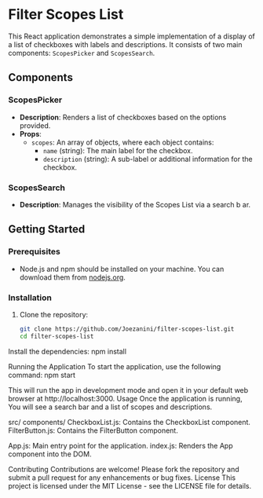 # Filter Scopes List

This React application demonstrates a simple implementation of a display of a list of checkboxes with labels and descriptions. It consists of two main components: `ScopesPicker` and `ScopesSearch`.

## Components

### ScopesPicker

- **Description**: Renders a list of checkboxes based on the options provided.
- **Props**:
  - `scopes`: An array of objects, where each object contains:
    - `name` (string): The main label for the checkbox.
    - `description` (string): A sub-label or additional information for the checkbox.

### ScopesSearch

- **Description**: Manages the visibility of the Scopes List via a search b ar.

## Getting Started

### Prerequisites

- Node.js and npm should be installed on your machine. You can download them from [nodejs.org](https://nodejs.org/).

### Installation

1. Clone the repository:

   ```bash
   git clone https://github.com/Joezanini/filter-scopes-list.git
   cd filter-scopes-list


Install the dependencies:
npm install



Running the Application
To start the application, use the following command:
npm start

This will run the app in development mode and open it in your default web browser at http://localhost:3000.
Usage
Once the application is running, You will see a search bar and a list of scopes and descriptions.

src/
components/
CheckboxList.js: Contains the CheckboxList component.
FilterButton.js: Contains the FilterButton component.


App.js: Main entry point for the application.
index.js: Renders the App component into the DOM.



Contributing
Contributions are welcome! Please fork the repository and submit a pull request for any enhancements or bug fixes.
License
This project is licensed under the MIT License - see the LICENSE file for details.
